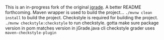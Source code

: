 This is an in-progress fork of the original [jgrade](https://github.com/tkutcher/jgrade). A better README forthcoming.
Maven wrapper is used to build the project... `./mvnw clean install` to build the project.
Checkstyle is required for building the project. `./mvnw checkstyle:checkstyle` to run checkstyle.
gotta make sure package version in pom matches version in jGrade.java cli
checkstyle grader uses `maven-checkstyle-plugin`
